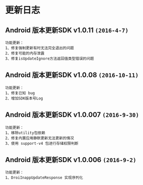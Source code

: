 # 更新日志

## Android 版本更新SDK v1.0.11 `(2016-4-7)`
```
功能更新：  
1、修复强制更新有时无法完全退出的问题
2、修复可能的内存泄露
3、修复isUpdateIgnore方法返回值类型错误的问题
```  

## Android 版本更新SDK v1.0.08 `(2016-10-11)`
```
功能更新：  
1、修复已知 bug
2、增加SDK版本号Log  
```  

## Android 版本更新SDK v1.0.007  `(2016-9-30)`
```
功能更新：  
1、移除utility包依赖
2、修复内置应用静默更新无法更新的情况
3、使用 support-v4 包进行存储权限判断  
```

## Android 版本更新SDK v1.0.006  `(2016-9-2)`
```
功能更新：  
1、DroiInappUpdateResponse 实现序列化
```